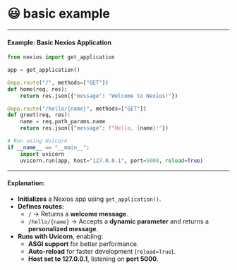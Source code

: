 # 😃 basic example

***

#### **Example: Basic Nexios Application**

```python
from nexios import get_application  

app = get_application()  

@app.route("/", methods=["GET"])  
def home(req, res):  
    return res.json({"message": "Welcome to Nexios!"})  

@app.route("/hello/{name}", methods=["GET"])  
def greet(req, res):  
    name = req.path_params.name  
    return res.json({"message": f"Hello, {name}!"})  

# Run using Uvicorn  
if __name__ == "__main__":  
    import uvicorn  
    uvicorn.run(app, host="127.0.0.1", port=5000, reload=True)  
```

***

#### **Explanation:**

* **Initializes** a Nexios app using `get_application()`.
* **Defines routes:**
  * `/` → Returns a **welcome message**.
  * `/hello/{name}` → Accepts a **dynamic parameter** and returns a **personalized message**.
* **Runs with Uvicorn**, enabling:
  * **ASGI support** for better performance.
  * **Auto-reload** for faster development (`reload=True`).
  * **Host set to 127.0.0.1**, listening on **port 5000**.
